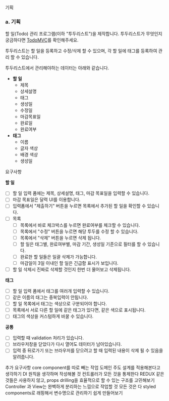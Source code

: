기획

### **a. 기획**

할 일(Todo) 관리 프로그램(이하 "투두리스트")을 제작합니다. 투두리스트가 무엇인지 궁금하다면 [TodoMVC](https://todomvc.com/examples/react/#/)를 확인해주세요.

투두리스트는 할 일을 등록하고 수정/삭제 할 수 있으며, 각 할 일에 태그를 등록하여 관리 할 수 있습니다.

투두리스트에서 관리해야하는 데이터는 아래와 같습니다.

- **할 일**
  - 제목
  - 상세설명
  - 태그
  - 생성일
  - 수정일
  - 마감목표일
  - 완료일
  - 완료여부
- **태그**
  - 이름
  - 글자 색상
  - 배경 색상
  - 생성일

요구사항

**할 일**

- [ ] 할 일 입력 폼에는 제목, 상세설명, 태그, 마감 목표일을 입력할 수 있습니다.
- [ ] 마감 목표일은 달력 UI를 이용합니다.
- [ ] 입력폼에서 "제출하기" 버튼을 누르면 목록에서 추가된 할 일을 확인할 수 있습니다.
- [ ] 목록
  - [ ] 목록에서 바로 체크박스를 누르면 완료여부를 체크할 수 있습니다.
  - [ ] 목록에서 "수정" 버튼을 누르면 해당 투두를 수정 할 수 있습니다.
  - [ ] 목록에서 "삭제" 버튼을 누르면 삭제 됩니다.
  - [ ] 할 일은 태그별, 완료여부별, 마감 기간, 생성일 기준으로 필터를 할 수 있습니다.
  - [ ] 완료한 할 일들은 일괄 삭제가 가능합니다.
  - [ ] 마감일이 3일 이내인 할 일은 긴급함 표시가 보입니다.
- [ ] 할 일 삭제시 진짜로 삭제할 것인지 한번 더 물어보고 삭제됩니다.

**태그**

- [ ] 할 일 입력 폼에서 태그를 여러개 입력할 수 있습니다.
- [ ] 같은 이름의 태그는 중복입력이 안됩니다.
- [ ] 할 일 목록에서 태그는 색상으로 구분되어야 합니다.
- [ ] 목록에서 서로 다른 할 일에 같은 태그가 있다면, 같은 색으로 표시됩니다.
- [ ] 태그의 색상을 커스텀하게 바꿀 수 있습니다.

**공통**

- [ ] 입력할 때 validation 처리가 있습니다.
- [ ] 브라우저창을 닫았다가 다시 열어도 데이터가 남아있습니다.
- [ ] 입력 중 뒤로가기 또는 브라우저를 닫으려고 할 때 입력된 내용이 삭제 될 수 있음을 알려줍니다.

추가 요구사항
core component를 따로 빼는 작업
도메인 주도 설계를 적용해본다고 생각하기
DI 원칙을 생각하며 작성해볼 것 컨트롤러가 모든 것을 통제한다
REDUX 같은 것들은 사용하지 않고, props drilling을 효율적으로 할 수 있는 구조를 고민해보기
Controller 과 View는 완벽하게 분리하는 느낌으로 작업할 것
모든 것은 다 styled components로 래핑해서 변수명으로 관리하기 쉽게 만들어보기
